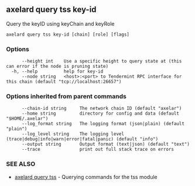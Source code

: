 ## axelard query tss key-id

Query the keyID using keyChain and keyRole

```
axelard query tss key-id [chain] [role] [flags]
```

### Options

```
      --height int    Use a specific height to query state at (this can error if the node is pruning state)
  -h, --help          help for key-id
      --node string   <host>:<port> to Tendermint RPC interface for this chain (default "tcp://localhost:26657")
```

### Options inherited from parent commands

```
      --chain-id string     The network chain ID (default "axelar")
      --home string         directory for config and data (default "$HOME/.axelar")
      --log_format string   The logging format (json|plain) (default "plain")
      --log_level string    The logging level (trace|debug|info|warn|error|fatal|panic) (default "info")
      --output string       Output format (text|json) (default "text")
      --trace               print out full stack trace on errors
```

### SEE ALSO

- [axelard query tss](axelard_query_tss.md)	 - Querying commands for the tss module
